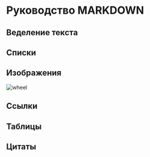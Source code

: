 # Руководство MARKDOWN

## Веделение текста

## Списки

## Изображения
![wheel](IMG_4448.jpeg)
## Ссылки

## Таблицы

## Цитаты